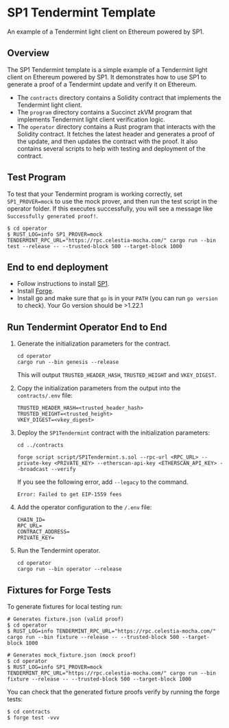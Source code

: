 # SP1 Tendermint Template

An example of a Tendermint light client on Ethereum powered by SP1.

## Overview

The SP1 Tendermint template is a simple example of a Tendermint light client on Ethereum powered by SP1. It demonstrates how to use SP1 to generate a proof of a Tendermint update and verify it on Ethereum.

* The `contracts` directory contains a Solidity contract that implements the Tendermint light client.
* The `program` directory contains a Succinct zkVM program that implements Tendermint light client verification logic.
* The `operator` directory contains a Rust program that interacts with the Solidity contract. It fetches the latest header and generates a proof of the update, and then updates the contract with the proof. It also contains several scripts to help with testing and deployment of the contract.

## Test Program

To test that your Tendermint program is working correctly, set `SP1_PROVER=mock` to use the mock prover, and then run the test script in the operator folder. If this executes successfully, you will see a message like `Successfully generated proof!`.

```shell
$ cd operator
$ RUST_LOG=info SP1_PROVER=mock TENDERMINT_RPC_URL="https://rpc.celestia-mocha.com/" cargo run --bin test --release -- --trusted-block 500 --target-block 1000
```

## End to end deployment

* Follow instructions to install [SP1](https://succinctlabs.github.io/sp1/).
* Install [Forge](https://book.getfoundry.sh/getting-started/installation.html).
* Install go and make sure that `go` is in your `PATH` (you can run `go version` to check). Your Go version should be >1.22.1

## Run Tendermint Operator End to End

1. Generate the initialization parameters for the contract.

    ```shell
    cd operator
    cargo run --bin genesis --release
    ```

    This will output `TRUSTED_HEADER_HASH`, `TRUSTED_HEIGHT` and `VKEY_DIGEST`.

2. Copy the initialization parameters from the output into the `contracts/.env` file:

    ```shell
    TRUSTED_HEADER_HASH=<trusted_header_hash>
    TRUSTED_HEIGHT=<trusted_height>
    VKEY_DIGEST=<vkey_digest>
    ```

3. Deploy the `SP1Tendermint` contract with the initialization parameters:

    ```shell
    cd ../contracts

    forge script script/SP1Tendermint.s.sol --rpc-url <RPC_URL> --private-key <PRIVATE_KEY> --etherscan-api-key <ETHERSCAN_API_KEY> --broadcast --verify
    ```

    If you see the following error, add `--legacy` to the command.
    ```shell
    Error: Failed to get EIP-1559 fees    
    ```

4. Add the operator configuration to the `/.env` file:
    ```shell
    CHAIN_ID=
    RPC_URL=
    CONTRACT_ADDRESS=
    PRIVATE_KEY=
    ```

5. Run the Tendermint operator.
    ```shell
    cd operator
    cargo run --bin operator --release
    ```

## Fixtures for Forge Tests

To generate fixtures for local testing run:

```shell
# Generates fixture.json (valid proof)
$ cd operator
$ RUST_LOG=info TENDERMINT_RPC_URL="https://rpc.celestia-mocha.com/" cargo run --bin fixture --release -- --trusted-block 500 --target-block 1000

# Generates mock_fixture.json (mock proof)
$ cd operator
$ RUST_LOG=info SP1_PROVER=mock TENDERMINT_RPC_URL="https://rpc.celestia-mocha.com/" cargo run --bin fixture --release -- --trusted-block 500 --target-block 1000
```

You can check that the generated fixture proofs verify by running the forge tests:
```shell
$ cd contracts
$ forge test -vvv
```
